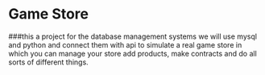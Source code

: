 # Game Store
###this a project for the database management systems 
we will use mysql and python and connect them with api to simulate a real game store in which you can manage your store add products, make contracts and do all sorts of different things.
